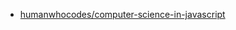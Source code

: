 
- [humanwhocodes/computer-science-in-javascript](https://github.com/humanwhocodes/computer-science-in-javascript)